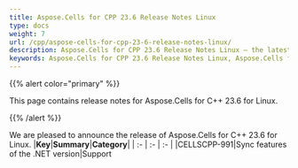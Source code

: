 ```yaml
---
title: Aspose.Cells for CPP 23.6 Release Notes Linux
type: docs
weight: 7
url: /cpp/aspose-cells-for-cpp-23-6-release-notes-linux/
description: Aspose.Cells for CPP 23.6 Release Notes Linux – the latest enhancements, new features, and fixes.
keywords: Aspose.Cells for CPP 23.6 Release Notes Linux, Aspose.Cells for CPP 23.6 Linux updates and fixes
---
```


{{% alert color="primary" %}}

This page contains release notes for Aspose.Cells for C++ 23.6 for Linux.

{{% /alert %}}

We are pleased to announce the release of Aspose.Cells for C++ 23.6 for Linux.
|**Key**|**Summary**|**Category**|
| :- | :- | :- |
|CELLSCPP-991|Sync features of the .NET version|Support
